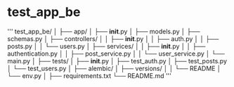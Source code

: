 <!-- @format -->

# test_app_be

'''
test_app_be/
│
├── app/
│ ├── **init**.py
│ ├── models.py
│ ├── schemas.py
│ ├── controllers/
│ │ ├── **init**.py
│ │ ├── auth.py
│ │ ├── posts.py
│ │ └── users.py
│ ├── services/
│ │ ├── **init**.py
│ │ ├── authentication.py
│ │ ├── post_service.py
│ │ └── user_service.py
│ └── main.py
│
├── tests/
│ ├── **init**.py
│ ├── test_auth.py
│ ├── test_posts.py
│ └── test_users.py
│
├── alembic/
│ ├── versions/
│ │ └── README
│ └── env.py
│
├── requirements.txt
└── README.md
'''

